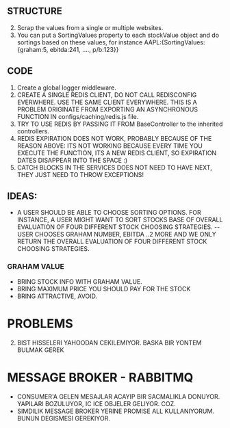 ## STRUCTURE
2. Scrap the values from a single or multiple websites.
4. You can put a SortingValues property to each stockValue object and do sortings based on these values, for instance AAPL:{SortingValues: {graham:5, ebitda:241, ...., p/b:123}}
 
## CODE
1. Create a global logger middleware.
3. CREATE A SINGLE REDIS CLIENT, DO NOT CALL REDISCONFIG EVERWHERE. USE THE SAME CLIENT EVERYWHERE. THIS IS A PROBLEM ORIGINATE FROM EXPORTING AN ASYNCHRONOUS FUNCTION IN configs/caching/redis.js file.
4. TRY TO USE REDIS BY PASSING IT FROM BaseController to the inherited controllers.
5. REDIS EXPIRATION DOES NOT WORK, PROBABLY BECAUSE OF THE REASON ABOVE: ITS NOT WORKING BECAUSE EVERY TIME YOU EXECUTE THE FUNCTION, ITS A NEW REDIS CLIENT, SO EXPIRATION DATES DISAPPEAR INTO THE SPACE :)
6. CATCH BLOCKS IN THE SERVICES DOES NOT NEED TO HAVE NEXT, THEY JUST NEED TO THROW EXCEPTIONS!

## IDEAS:
- A USER SHOULD BE ABLE TO CHOOSE SORTING OPTIONS. FOR INSTANCE, A USER MIGHT WANT TO SORT STOCKS BASE OF OVERALL EVALUATION OF FOUR DIFFERENT STOCK CHOOSING STRATEGIES.
-- USER CHOOSES GRAHAM NUMBER, EBITDA ..2 MORE AND WE ONLY RETURN THE OVERALL EVALUATION OF FOUR DIFFERENT STOCK CHOOSING STRATEGIES.

### GRAHAM VALUE
- BRING STOCK INFO WITH GRAHAM VALUE.
- BRING MAXIMUM PRICE YOU SHOULD PAY FOR THE STOCK
- BRING ATTRACTIVE, AVOID.


# PROBLEMS
2. BIST HISSELERI YAHOODAN CEKILEMIYOR. BASKA BIR YONTEM BULMAK GEREK

# MESSAGE BROKER - RABBITMQ
- CONSUMER'A GELEN MESAJLAR ACAYIP BIR SACMALIKLA DONUYOR. YAPILARI BOZULUYOR, IC ICE OBJELER GELIYOR. COZ.
- SIMDILIK MESSAGE BROKER YERINE PROMISE ALL KULLANIYORUM. BUNUN DEGISMESI GEREKIYOR.